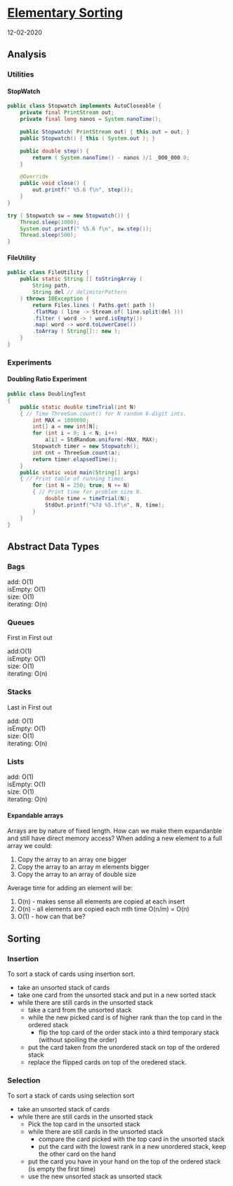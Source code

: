 # [Elementary Sorting](https://datsoftlyngby.github.io/soft2020spring/ALG/week-07/#2-elementary-sorting)

12-02-2020

## Analysis

### Utilities

#### StopWatch

```java
public class Stopwatch implements AutoCloseable {
    private final PrintStream out;
    private final long nanos = System.nanoTime();

    public Stopwatch( PrintStream out) { this.out = out; }
    public Stopwatch() { this ( System.out ); }

    public double step() {
        return ( System.nanoTime() - nanos )/1 _000_000.0;
    }

    @Override
    public void close() {
        out.printf(" %5.6 f\n", step());
    }
}
```

```java
try ( Stopwatch sw = new Stopwatch()) {
    Thread.sleep(1000);
    System.out.printf(" %5.6 f\n", sw.step());
    Thread.sleep(500);
}
```

#### FileUtility

```java
public class FileUtility {
    public static String [] toStringArray (
        String path,
        String del // delimiterPattern
    ) throws IOException {
        return Files.lines ( Paths.get( path ))
        .flatMap ( line -> Stream.of( line.split(del )))
        .filter ( word -> ! word.isEmpty())
        .map( word -> word.toLowerCase())
        .toArray ( String[]:: new );
    }
}
```

### Experiments

#### Doubling Ratio Experiment

```java
public class DoublingTest
{
    public static double timeTrial(int N)
    { // Time ThreeSum.count() for N random 6-digit ints.
        int MAX = 1000000;
        int[] a = new int[N];
        for (int i = 0; i < N; i++)
            a[i] = StdRandom.uniform(-MAX, MAX);
        Stopwatch timer = new Stopwatch();
        int cnt = ThreeSum.count(a);
        return timer.elapsedTime();
    }
    public static void main(String[] args)
    { // Print table of running times.
        for (int N = 250; true; N += N)
        { // Print time for problem size N.
            double time = timeTrial(N);
            StdOut.printf("%7d %5.1f\n", N, time);
        }
    }
}
```

## Abstract Data Types

### Bags

add: O(1)  
isEmpty: O(1)  
size: O(1)  
iterating: O(n)

### Queues

First in First out

add:O(1)  
isEmpty: O(1)  
size: O(1)  
iterating: O(n)

### Stacks

Last in First out

add: O(1)  
isEmpty: O(1)  
size: O(1)  
iterating: O(n)

### Lists

add: O(1)  
isEmpty: O(1)  
size: O(1)  
iterating: O(n)

#### Expandable arrays

Arrays are by nature of fixed length. How can we make them expandanble and still have direct memory access? When adding a new element to a full array we could:

1.  Copy the array to an array one bigger
2.  Copy the array to an array m elements bigger
3.  Copy the array to an array of double size

Average time for adding an element will be:

1.  O(n) - makes sense all elements are copied at each insert
2.  O(n) - all elements are copied each mth time O(n/m) = O(n)
3.  O(1) - how can that be?

## Sorting

### Insertion

To sort a stack of cards using insertion sort.

-   take an unsorted stack of cards
-   take one card from the unsorted stack and put in a new sorted stack
-   while there are still cards in the unsorted stack
    -   take a card from the unsorted stack
    -   while the new picked card is of higher rank than the top card in the ordered stack
        -   flip the top card of the order stack into a third temporary stack (without spoiling the order)
    -   put the card taken from the unordered stack on top of the ordered stack
    -   replace the flipped cards on top of the oredered stack.

### Selection

To sort a stack of cards using selection sort

-   take an unsorted stack of cards
-   while there are still cards in the unsorted stack
    -   Pick the top card in the unsorted stack
    -   while there are still cards in the unsorted stack
        -   compare the card picked with the top card in the unsorted stack
        -   put the card with the lowest rank in a new unordered stack, keep the other card on the hand
    -   put the card you have in your hand on the top of the ordered stack (is empty the first time)
    -   use the new unsorted stack as unsorted stack
